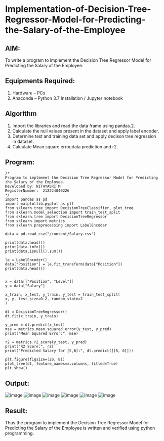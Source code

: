 # Implementation-of-Decision-Tree-Regressor-Model-for-Predicting-the-Salary-of-the-Employee

## AIM:
To write a program to implement the Decision Tree Regressor Model for Predicting the Salary of the Employee.

## Equipments Required:
1. Hardware – PCs
2. Anaconda – Python 3.7 Installation / Jupyter notebook

## Algorithm
1. Import the libraries and read the data frame using pandas.2.
2. Calculate the null values present in the dataset and apply label encoder.
3. Determine test and training data set and apply decison tree regression in dataset.
4. Calculate Mean square error,data prediction and r2.


## Program:
```
/*
Program to implement the Decision Tree Regressor Model for Predicting the Salary of the Employee.
Developed by: NITHYASRI M
RegisterNumber:  212224040226
*/
import pandas as pd
import matplotlib.pyplot as plt
from sklearn.tree import DecisionTreeClassifier, plot_tree
from sklearn.model_selection import train_test_split
from sklearn.tree import DecisionTreeRegressor
from sklearn import metrics
from sklearn.preprocessing import LabelEncoder

data = pd.read_csv("/content/Salary.csv")

print(data.head())
print(data.info())
print(data.isnull().sum())

le = LabelEncoder()
data["Position"] = le.fit_transform(data["Position"])
print(data.head())


x = data[["Position", "Level"]]
y = data["Salary"]

x_train, x_test, y_train, y_test = train_test_split(
x, y, test_size=0.2, random_state=2
)

dt = DecisionTreeRegressor()
dt.fit(x_train, y_train)

y_pred = dt.predict(x_test)
mse = metrics.mean_squared_error(y_test, y_pred)
print("Mean Squared Error:", mse)

r2 = metrics.r2_score(y_test, y_pred)
print("R2 Score:", r2)
print("Predicted Salary for [5,6]:", dt.predict([[5, 6]]))

plt.figure(figsize=(20, 8))
plot_tree(dt, feature_names=x.columns, filled=True)
plt.show()
```

## Output:
![image](https://github.com/user-attachments/assets/dc2716f4-a09a-407a-90f4-a7d542a16fe1)
![image](https://github.com/user-attachments/assets/ebd87245-56b4-4f33-a436-f818bc208833)
![image](https://github.com/user-attachments/assets/45253639-baa7-4b84-b3e9-c9786787f479)
![image](https://github.com/user-attachments/assets/726c3bbd-9b04-419c-b856-4dfe6750ef10)
![image](https://github.com/user-attachments/assets/0f944cba-d61c-4c19-89bc-7bb23375c1ce)
![image](https://github.com/user-attachments/assets/1bce21a1-73a7-4730-a201-d909785344f7)



## Result:
Thus the program to implement the Decision Tree Regressor Model for Predicting the Salary of the Employee is written and verified using python programming.
